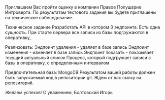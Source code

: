 Приглашаем Вас пройти оценку в компании 
Правое Полушарие Интроверта. По результатам тестового задания вы 
будете приглашены на техническое собеседование.  

Техническое задание
Разработать API в котором 3 эндпоинта.
Есть одна сущность.
При старте сервера все записи из базы подгружаются в оперативку,

Реализовать: 
Эндпоинт удаления - удаляет в базе запись 
Эндпоинт изменения - изменяет в базе запись 
Эндпоинт показать - показывает текущий актуальный список
Процесс, который подгружает записи с базы в оперативку, с определенным
интервалом

Предпочтительная база: MongoDB Результатом вашей работы должен быть
запускаемый код в репозитории git. 
Ждем от вас сылку на репозиторий.

Желаем успехов!  С уважением, Болтовский Игорь